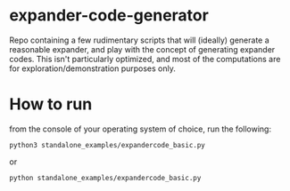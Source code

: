 # expander-code-generator
Repo containing a few rudimentary scripts that will (ideally) generate a reasonable expander,
and play with the concept of generating expander codes.
This isn't particularly optimized, and most of the computations are for exploration/demonstration purposes only.

# How to run
from the console of your operating system of choice, run the following:

```
python3 standalone_examples/expandercode_basic.py
```

or

```
python standalone_examples/expandercode_basic.py
```
